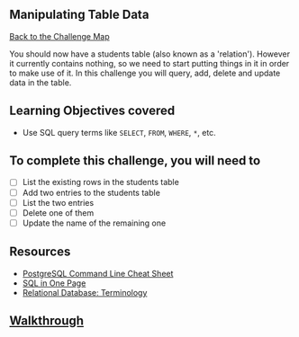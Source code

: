 ## Manipulating Table Data

[Back to the Challenge Map](00_challenge_map.md)

You should now have a students table (also known as a 'relation').  However it currently contains nothing, so we need to start putting things in it in order to make use of it. In this challenge you will query, add, delete and update data in the table.

## Learning Objectives covered

* Use SQL query terms like `SELECT`, `FROM`, `WHERE`, `*`, etc.

## To complete this challenge, you will need to

- [ ] List the existing rows in the students table
- [ ] Add two entries to the students table
- [ ] List the two entries
- [ ] Delete one of them
- [ ] Update the name of the remaining one

## Resources

* [PostgreSQL Command Line Cheat Sheet](http://blog.jasonmeridth.com/posts/postgresql-command-line-cheat-sheet/)
* [SQL in One Page](http://www.cheat-sheets.org/sites/sql.su/)
* [Relational Database: Terminology](https://en.wikipedia.org/wiki/Relational_database#Terminology)

## [Walkthrough](walkthroughs/05.md)
